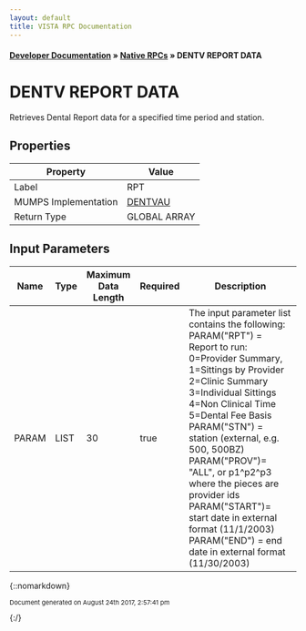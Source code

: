 ```yaml
---
layout: default
title: VISTA RPC Documentation
---
```


#### [Developer Documentation](../index) &#187; [Native RPCs](TableOfContents) &#187; DENTV REPORT DATA<br/>
# DENTV REPORT DATA

Retrieves Dental Report data for a specified time period and station. 

## Properties

Property | Value
--- | ---
Label | RPT
MUMPS Implementation | [DENTVAU](http://code.osehra.org/dox/Routine_DENTVAU_source.html)
Return Type | GLOBAL ARRAY


## Input Parameters

Name | Type | Maximum Data Length | Required | Description
--- | --- | --- | --- | ---
PARAM | LIST | 30 | true | The input parameter list contains the following:  PARAM(&quot;RPT&quot;) &#x3D; Report to run:              0&#x3D;Provider Summary,  1&#x3D;Sittings by Provider              2&#x3D;Clinic Summary     3&#x3D;Individual Sittings              4&#x3D;Non Clinical Time  5&#x3D;Dental Fee Basis  PARAM(&quot;STN&quot;) &#x3D; station (external, e.g. 500, 500BZ)  PARAM(&quot;PROV&quot;)&#x3D; &quot;ALL&quot;, or p1^p2^p3 where the pieces are provider ids  PARAM(&quot;START&quot;)&#x3D; start date in external format (11/1/2003)  PARAM(&quot;END&quot;) &#x3D; end date in external format (11/30/2003)



{::nomarkdown} <br/><p style="font-size: 11px">Document generated on August 24th 2017, 2:57:41 pm</p>{:/}